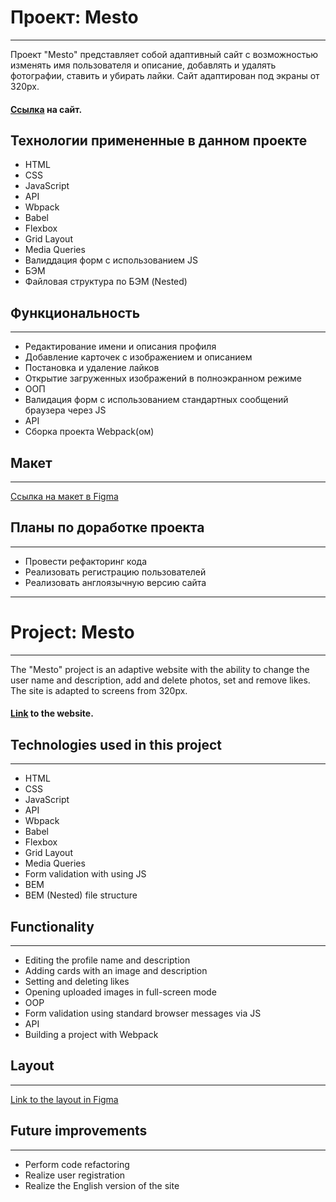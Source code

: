 # Проект: Mesto
-----
Проект "Mesto" представляет собой адаптивный сайт с возможностью изменять имя пользователя и описание, добавлять и удалять фотографии, ставить и убирать лайки.
Сайт адаптирован под экраны от 320px.

#### [Ссылка](https://serega4517.github.io/mesto/) на сайт.

## Технологии примененные в данном проекте

* HTML
* CSS
* JavaScript
* API
* Wbpack
* Babel
* Flexbox
* Grid Layout
* Media Queries
* Валиддация форм с использованием JS
* БЭМ
* Файловая структура по БЭМ (Nested)

## Функциональность
----
* Редактирование имени и описания профиля
* Добавление карточек с изображением и описанием
* Постановка и удаление лайков
* Открытие загруженных изображений в полноэкранном режиме
* ООП
* Валидация форм с использованием стандартных сообщений браузера через JS
* API
* Сборка проекта Webpack(ом)

## Макет
-----
[Ссылка на макет в Figma](https://www.figma.com/file/2cn9N9jSkmxD84oJik7xL7/JavaScript.-Sprint-4?node-id=0%3A1)

## Планы по доработке проекта
-----
* Провести рефакторинг кода
* Реализовать регистрацию пользователей
* Реализовать англоязычную версию сайта
----
# Project: Mesto
-----
The "Mesto" project is an adaptive website with the ability to change the user name and description, add and delete photos, set and remove likes.
The site is adapted to screens from 320px.

#### [Link](https://serega4517.github.io/mesto/) to the website.

## Technologies used in this project
----
* HTML
* CSS
* JavaScript
* API
* Wbpack
* Babel
* Flexbox
* Grid Layout
* Media Queries
* Form validation with using JS
* BEM
* BEM (Nested) file structure

## Functionality
----
* Editing the profile name and description
* Adding cards with an image and description
* Setting and deleting likes
* Opening uploaded images in full-screen mode
* OOP
* Form validation using standard browser messages via JS
* API
* Building a project with Webpack

## Layout
-----
[Link to the layout in Figma](https://www.figma.com/file/2cn9N9jSkmxD84oJik7xL7/JavaScript.-Sprint-4?node-id=0%3A1)

## Future improvements
-----
* Perform code refactoring
* Realize user registration
* Realize the English version of the site
